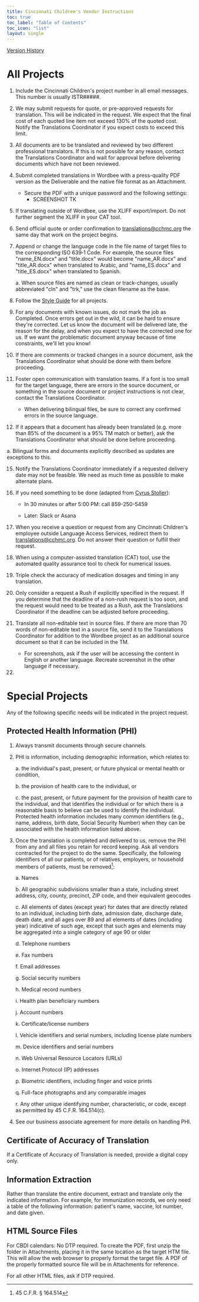 ```yaml
---
title: Cincinnati Children's Vendor Instructions
toc: true
toc_label: "Table of Contents"
toc_icon: "list"
layout: single
---
```


[Version History](https://github.com/CCHMC-Translation/CCHMC-Translation.github.io/commits/master/vendor_instructions.md)

All Projects
============

1. Include the Cincinnati Children's project number in all email messages. This number is usually ISTR\#\#\#\#\#.

2. We may submit requests for quote, or pre-approved requests for translation. This will be indicated in the request. We expect that the final cost of each quoted line item not exceed 130% of the quoted cost. Notify the Translations Coordinator if you expect costs to exceed this limit.

3. All documents are to be translated and reviewed by two different professional translators. If this is not possible for any reason, contact the Translations Coordinator and wait for approval before delivering documents which have not been reviewed.

4. Submit completed translations in Wordbee with a press-quality PDF version as the Deliverable and the native file format as an Attachment.

    - Secure the PDF with a unique password and the following settings:
      - SCREENSHOT TK

5. If translating outside of Wordbee, use the XLIFF export/import. Do not further segment the XLIFF in your CAT tool.

7. Send official quote or order confirmation to <translations@cchmc.org> the same day that work on the project begins.

8. Append or change the language code in the file name of target files to the corresponding ISO 639‑1 Code. For example, the source files "name\_EN.docx" and "title.docx" would become "name\_AR.docx" and "title\_AR.docx" when translated to Arabic, and "name\_ES.docx" and "title\_ES.docx" when translated to Spanish.

     a. When source files are named as clean or track-changes, usually abbreviated "cln" and "trk," use the clean filename as the base.

10. Follow the [Style Guide](https://cchmc-translation.github.io) for all projects.

11. For any documents with known issues, do not mark the job as Completed. Once errors get out in the wild, it can be hard to ensure they\'re corrected. Let us know the document will be delivered late, the reason for the delay, and when you expect to have the corrected one for us. If we want the problematic document anyway because of time constraints, we\'ll let you know!

12. If there are comments or tracked changes in a source document, ask the Translations Coordinator what should be done with them before proceeding.

13. Foster open communication with translation teams. If a font is too small for the target language, there are errors in the source document, or something in the source document or project instructions is not clear, contact the Translations Coordinator.

    - When delivering bilingual files, be sure to correct any confirmed errors in the source language.

14. If it appears that a document has already been translated (e.g. more than 85% of the document is a 95% TM match or better), ask the Translations Coordinator what should be done before proceeding.

   a. Bilingual forms and documents explicitly described as updates are exceptions to this.

15. Notify the Translations Coordinator immediately if a requested delivery date may not be feasible. We need as much time as possible to make alternate plans.

16. If you need something to be done (adapted from [Cyrus Stoller](http://www.cyrusstoller.com/2014/01/08/stop-sending-emails-for-real-time-requests)):

     -   In 30 minutes or after 5:00 PM: call 859-250-5459

     -   Later: Slack or Asana

17. When you receive a question or request from any Cincinnati Children's employee outside Language Access Services, redirect them to <translations@cchmc.org>. Do not answer their question or fulfill their request.

18. When using a computer-assisted translation (CAT) tool, use the automated quality assurance tool to check for numerical issues.

19. Triple check the accuracy of medication dosages and timing in any translation.

20. Only consider a request a Rush if explicitly specified in the request. If you determine that the deadline of a non-rush request is too soon, and the request would need to be treated as a Rush, ask the Translations Coordinator if the deadline can be adjusted before proceeding.

22. Translate all non-editable text in source files. If there are more than 70 words of non-editable text in a source file, send it to the Translations Coordinator for addition to the Wordbee project as an additional source document so that it can be included in the TM.
     - For screenshots, ask if the user will be accessing the content in English or another language. Recreate screenshot in the other language if necessary.
     
23. 

Special Projects
================

Any of the following specific needs will be indicated in the project request.

Protected Health Information (PHI)
----------------------------------

1.  Always transmit documents through secure channels.

2.  PHI is information, including demographic information, which relates to:

    a.  the individual's past, present, or future physical or mental health or condition,

    b.  the provision of health care to the individual, or

    c.  the past, present, or future payment for the provision of health care to the individual, and that identifies the individual or for which there is a reasonable basis to believe can be used to identify the individual. Protected health information includes many common identifiers (e.g., name, address, birth date, Social Security Number) when they can be associated with the health information listed above.

3. Once the translation is completed and delivered to us, remove the PHI from any and all files you retain for record keeping. Ask all vendors contracted for the project to do the same. Specifically, the following identifiers of all our patients, or of relatives, employers, or household members of patients, must be removed[^1]:

    a.  Names

    b.  All geographic subdivisions smaller than a state, including street address, city, county, precinct, ZIP code, and their equivalent geocodes

    c.  All elements of dates (except year) for dates that are directly related to an individual, including birth date, admission date, discharge date, death date, and all ages over 89 and all elements of dates (including year) indicative of such age, except that such ages and elements may be aggregated into a single category of age 90 or older

    d.  Telephone numbers

    e.  Fax numbers

    f.  Email addresses

    g.  Social security numbers

    h.  Medical record numbers

    i.  Health plan beneficiary numbers

    j.  Account numbers

    k.  Certificate/license numbers

    l.  Vehicle identifiers and serial numbers, including license plate numbers

    m.  Device identifiers and serial numbers

    n.  Web Universal Resource Locators (URLs)

    o.  Internet Protocol (IP) addresses

    p.  Biometric identifiers, including finger and voice prints

    q.  Full-face photographs and any comparable images

    r.  Any other unique identifying number, characteristic, or code, except as permitted by 45 C.F.R. 164.514(c).

4. See our business associate agreement for more details on handling PHI.

Certificate of Accuracy of Translation
--------------------------------------

If a Certificate of Accuracy of Translation is needed, provide a digital copy only.

Information Extraction
----------------------

Rather than translate the entire document, extract and translate only the indicated information. For example, for immunization records, we only need a table of the following information: patient's name, vaccine, lot number, and date given.

HTML Source Files
----------------------------

For CBDI calendars: No DTP required. To create the PDF, first unzip the folder in Attachments, placing it in the same location as the target HTM file. This will allow the web browser to properly format the target file. A PDF of the properly formatted source file will be in Attachments for reference.

For all other HTML files, ask if DTP required.

[^1]: 45 C.F.R. § 164.514
